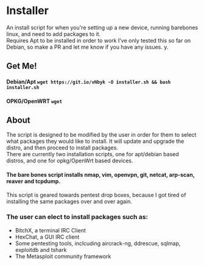 # Installer
An install script for when you're setting up a new device, running barebones linux, and need to add packages to it.  
Requires Apt to be installed in order to work
I've only tested this so far on Debian, so make a PR and let me know if you have any issues. 
y. 
## Get Me!
#### Debian/Apt `wget https://git.io/vNbyk -O installer.sh && bash installer.sh`
#### OPKG/OpenWRT `wget `
## About

The script is designed to be modified by the user in order for them to select what packages they would like to install. It will update and upgrade the distro, and then proceed to install packages.   
There are currently two installation scripts, one for apt/debian based distros, and one for opkg/OpenWrt based devices. 

#### The bare bones script installs nmap, vim, openvpn, git, netcat, arp-scan, reaver and tcpdump.
This script is geared towards pentest drop boxes, because I got tired of installing the same packages over and over again. 
### The user can elect to install packages such as:  
* BitchX, a terminal IRC Client  
* HexChat, a GUI IRC client  
* Some pentesting tools, inclcuding aircrack-ng, ddrescue, sqlmap, exploitdb and tshark  
* The Metasploit community framework  

